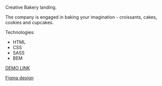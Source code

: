 Creative Bakery landing.

The company is engaged in baking your imagination - croissants, cakes, cookies and cupcakes.

Technologies: 
- HTML
- CSS
- SASS
- BEM

[DEMO LINK](https://partnersinbahamas.github.io/Creative-Bakery-landing/)

[Figma design](https://www.figma.com/file/dY3izAm0Vspsmra4lQWQIP/Bakerlab-FE-students?node-id=0%3A1)
